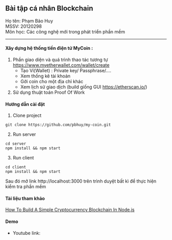 ## Bài tập cá nhân Blockchain

Họ tên: Phạm Bảo Huy <br>
MSSV: 20120298 <br>
Môn học: Các công nghệ mới trong phát triển phần mềm

---

#### Xây dựng hệ thống tiền điện tử MyCoin :

1. Phần giao diện và quá trình thao tác tương tự https://www.myetherwallet.com/wallet/create
   - Tạo Ví(Wallet) : Private key/ Passphrase/....
   - Xem thống kê tài khoản
   - Gởi coin cho một địa chỉ khác
   - Xem lịch sử giao dịch (build giống GUI https://etherscan.io/)
2. Sử dụng thuật toán Proof Of Work

#### Hướng dẫn cài đặt

1. Clone project

```
git clone https://github.com/pbhuy/my-coin.git
```

2. Run server

```
cd server
npm install && npm start
```

3. Run client

```
cd client
npm install && npm start
```

Sau đó mở link http://localhost:3000 trên trình duyệt bất kì để thực hiện kiểm tra phần mềm

#### Tài liệu tham khảo

[How To Build A Simple Cryptocurrency Blockchain In Node.js](https://www.smashingmagazine.com/2020/02/cryptocurrency-blockchain-node-js/?fbclid=IwZXh0bgNhZW0CMTAAAR0G0RElJpZZGc6QEart0SN10BO6np-mCBc8CAk8RFrZkHNDFBn3YZfB48A_aem_-zY_Owhod_l2hM2Jr_cnjw)

#### Demo

- Youtube link:

